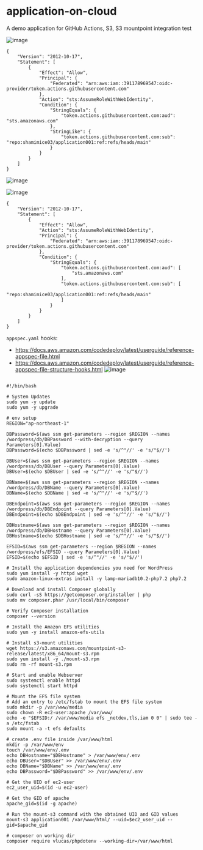 # application-on-cloud
A demo application for GitHub Actions, S3, S3 mountpoint integration test

![image](https://github.com/shamimice03/application-on-cloud/assets/19708705/74877bac-478e-4509-952e-465c134f553d)
```
{
    "Version": "2012-10-17",
    "Statement": [
        {
            "Effect": "Allow",
            "Principal": {
                "Federated": "arn:aws:iam::391178969547:oidc-provider/token.actions.githubusercontent.com"
            },
            "Action": "sts:AssumeRoleWithWebIdentity",
            "Condition": {
                "StringEquals": {
                    "token.actions.githubusercontent.com:aud": "sts.amazonaws.com"
                },
                "StringLike": {
                    "token.actions.githubusercontent.com:sub": "repo:shamimice03/application001:ref:refs/heads/main"
                }
            }
        }
    ]
}
```

![image](https://github.com/shamimice03/application-on-cloud/assets/19708705/3bfc1bbb-78d4-4565-9e60-97466e28563a)


![image](https://github.com/shamimice03/application-on-cloud/assets/19708705/6bd4f669-4fc0-4423-88f9-0a3357b2d56e)


```
{
    "Version": "2012-10-17",
    "Statement": [
        {
            "Effect": "Allow",
            "Action": "sts:AssumeRoleWithWebIdentity",
            "Principal": {
                "Federated": "arn:aws:iam::391178969547:oidc-provider/token.actions.githubusercontent.com"
            },
            "Condition": {
                "StringEquals": {
                    "token.actions.githubusercontent.com:aud": [
                        "sts.amazonaws.com"
                    ],
                    "token.actions.githubusercontent.com:sub": [
                        "repo:shamimice03/application001:ref:refs/heads/main"
                    ]
                }
            }
        }
    ]
}
```


`appspec.yaml` hooks:
- https://docs.aws.amazon.com/codedeploy/latest/userguide/reference-appspec-file.html
- https://docs.aws.amazon.com/codedeploy/latest/userguide/reference-appspec-file-structure-hooks.html
![image](https://github.com/shamimice03/AWS-Notes/assets/19708705/3d367de8-c93e-40a5-8eed-cff39579e772)

```

#!/bin/bash

# System Updates
sudo yum -y update
sudo yum -y upgrade

# env setup
REGION="ap-northeast-1"

DBPassword=$(aws ssm get-parameters --region $REGION --names /wordpress/db/DBPassword --with-decryption --query Parameters[0].Value)
DBPassword=$(echo $DBPassword | sed -e 's/^"//' -e 's/"$//')

DBUser=$(aws ssm get-parameters --region $REGION --names /wordpress/db/DBUser --query Parameters[0].Value)
DBUser=$(echo $DBUser | sed -e 's/^"//' -e 's/"$//')

DBName=$(aws ssm get-parameters --region $REGION --names /wordpress/db/DBName --query Parameters[0].Value)
DBName=$(echo $DBName | sed -e 's/^"//' -e 's/"$//')

DBEndpoint=$(aws ssm get-parameters --region $REGION --names /wordpress/db/DBEndpoint --query Parameters[0].Value)
DBEndpoint=$(echo $DBEndpoint | sed -e 's/^"//' -e 's/"$//')

DBHostname=$(aws ssm get-parameters --region $REGION --names /wordpress/db/DBHostname --query Parameters[0].Value)
DBHostname=$(echo $DBHostname | sed -e 's/^"//' -e 's/"$//')

EFSID=$(aws ssm get-parameters --region $REGION --names /wordpress/efs/EFSID --query Parameters[0].Value)
EFSID=$(echo $EFSID | sed -e 's/^"//' -e 's/"$//')

# Install the application dependencies you need for WordPress
sudo yum install -y httpd wget 
sudo amazon-linux-extras install -y lamp-mariadb10.2-php7.2 php7.2

# Download and install Composer globally
sudo curl -sS https://getcomposer.org/installer | php
sudo mv composer.phar /usr/local/bin/composer

# Verify Composer installation
composer --version

# Install the Amazon EFS utilities
sudo yum -y install amazon-efs-utils

# Install s3-mount utilities
wget https://s3.amazonaws.com/mountpoint-s3-release/latest/x86_64/mount-s3.rpm
sudo yum install -y ./mount-s3.rpm
sudo rm -rf mount-s3.rpm

# Start and enable Webserver
sudo systemctl enable httpd
sudo systemctl start httpd

# Mount the EFS file system
# Add an entry to /etc/fstab to mount the EFS file system
sudo mkdir -p /var/www/media
sudo chown -R ec2-user:apache /var/www/
echo -e "$EFSID:/ /var/www/media efs _netdev,tls,iam 0 0" | sudo tee -a /etc/fstab
sudo mount -a -t efs defaults

# create .env file inside /var/www/html
mkdir -p /var/www/env
touch /var/www/env/.env
echo DBHostname="$DBHostname" > /var/www/env/.env
echo DBUser="$DBUser" >> /var/www/env/.env
echo DBName="$DBName" >> /var/www/env/.env
echo DBPassword="$DBPassword" >> /var/www/env/.env

# Get the UID of ec2-user
ec2_user_uid=$(id -u ec2-user)

# Get the GID of apache
apache_gid=$(id -g apache)

# Run the mount-s3 command with the obtained UID and GID values
mount-s3 application001 /var/www/html/ --uid=$ec2_user_uid --gid=$apache_gid

# composer on working dir
composer require vlucas/phpdotenv --working-dir=/var/www/html

```